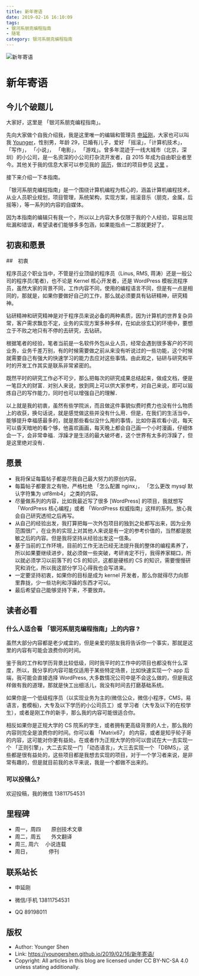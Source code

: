 ```yaml
---
title: 新年寄语
date: 2019-02-16 16:10:09
tags: 
- 银河系朋克编程指南
- 随笔
category: 银河系朋克编程指南
---
```


![新年寄语](/img/1.jpg "新年寄语")

# 新年寄语

## 今儿个破题儿

大家好，这里是 「银河系朋克编程指南」。

先向大家做个自我介绍我，我是这里唯一的编辑和管理员 [申延刚](https://github.com/youngershen)，大家也可以叫我 [Younger](https://github.com/youngershen)，性别男，年龄 29，已婚有儿子，爱好 「摇滚」，「计算机技术」， 「写作」， 「小说」， 「电影」， 「游戏」。曾多年混迹于一线大城市（北京，深圳）的小公司，是一名资深的小公司打杂流开发者，自 2015 年成为自由职业者至今。其他关于我的信息大家可以参见我的 [简历](https://youngershen.github.io/about-me/)，做过的项目参见 [这里](https://www.proginn.com/wo/43855) 。

接下来介绍一下本指南。

「银河系朋克编程指南」是一个围绕计算机编程为核心的，涵盖计算机编程技术，从业人员职业规划，项目管理，系统架构，实现方案，摇滚音乐（朋克，金属，后摇等），等一系列的内容的自媒体。

因为本指南的编辑只有我一个，所以以上内容大多仅限于我的个人经验，容易出现纰漏和错误，希望读者们能够多多包涵，如果能指点一二那就更好了。

## 初衷和愿景

##　初衷

程序员这个职业当中，不管是行业顶级的程序员（Linus, RMS, 蒋涛）还是一般公司的程序员(笔者)，也不论是 Kernel 核心开发者，还是 WordPress 模板流程序员，虽然大家的背景不同，工作内容不同，使用的编程语言不同，但是有一点是相同的，那就是，如果你要做好自己的工作，那么就必须要具有钻研精神，研究精神。

钻研精神和研究精神是对于程序员来说必备的两种素质，因为计算机的世界复杂异常，客户需求飘忽不定，业务的实现方案多种多样，在如此徐玄幻的环境中，要想立于不败之地只有不停的去研究，去钻研。

根据笔者的经验，笔者当前是一名软件外包从业人员，经常会遇到很多客户的不同业务，业务千差万别，有的时候需要做之前从来没有听说过的一些功能，这个时候就需要自己有强大的快速学习的能力去应对这些事情。由此观之，钻研与研究和平时的开发工作其实是联系非常紧密的。

既然平时的研究工作必不可少，那么把每次的研究成果总结起来，做成文档，便是一笔巨大的财富．对别人来说，放到网上可以供大家参考，对自己来说，即可以锻炼自己的写作能力，同时也可以增强自己的理解．

以上就是我的初衷，虽然有些学院派，而且做这件事貌似费时费力也没有什么物质上的收获，换句话说，就是感觉做这些并没有什么用．但是，在我们的生活当中，能够提升幸福感最多的，就是那些看似没什么用的事情，比如你喜欢看小说，每天可以昏天暗地的看个够，他喜欢画画，每天晚上都会自己画一个小时漫画，仔细体会一下，会非常幸福．浮躁才是生活的最大破坏者，这个世界有太多的浮躁了，但是这里绝对没有．

## 愿景

* 我将保证每篇帖子都是尽我自己最大努力的原创内容。
* 每篇帖子都要言之有物，严格杜绝 「怎么配置 nginx」， 「怎么更改 mysql 默认字符集为 utf8mb4」 之类的内容。
* 尽量做系列的内容，比如我最近写了很多 [WordPress] 的项目，我就想写 「WordPress 核心编程」或者 「WordPress 权威指南」这样的系列。放心我会自己研究透彻之后再写。
* 从自己的经验出发，我打算把每一次外包项目的独到之处都写出来，因为业务范围很广，在业务的实现上对其他人来说是有一定的参考价值的，当然都是脱敏之后的内容。但是我将坚持从经验出发这一信条。
* 基于当前的工作环境，目前的工作无法已经无法提升我的整体的编程素养了，所以如果要继续进步，就必须做一些突破，考研肯定不行，我得养家糊口，所以就必须学习以前落下的 CS 的知识，这都是硬核的 CS 的知识，需要慢慢研究和消化，所以我这部分学习心得我也会写进来。
* 一定要坚持初衷，如果你的目标是成为 kernel 开发者，那么你就得尽力向那里靠拢，少一些功利和浮躁的东西才可以。
* 最后希望自己能够坚持下来，不要放弃。

## 读者必看

### 什么人适合看 「银河系朋克编程指南」上的内容 ?

虽然大部分内容都是老少咸宜的，但是亲爱的朋友我将告诉你一个事实，那就是这里的内容有可能会浪费你的时间。

鉴于我的工作和学历背景比较低级，同时我平时的工作中的项目也都没有什么深度，所以，我分享的内容可能仅适用于某些特定场景，比如快速实现一个 app 后端，我可能会直接选择 WordPress, 大多数情况公司中是不会这么做的，但是我这样做有我的道理，那就是快工出细活儿，我没有时间去打磨基础系统。

如果你是一个低级程序员（以实现业务为主的(微信公众，微信小程序，CMS，易语言，套模板)，大专及以下学历的小公司员工）或 学习者（大专及以下的在校学生），或者是刚工作的新手，那么我的内容可能很适合你。

相反如果你是正规大学的 CS 院系的学生，或者拥有更高级背景的人士，那么我的内容则完全是浪费你的时间。你可以看 「Matrix67」 的内容，或者是知乎轮子哥的内容，这可能对你更有益处。在或者作为正规大学的你可以尝试在大一去实现一个 「正则引擎」，大二去实现一门 「动态语言」，大三去实现一个 「DBMS」，这些都是很有益处的，这些项目都是我想去实现的项目，对于一个学习者来说，是非常有趣的，但是就目前我的水平来说，我是一个都做不出来的。

### 可以投稿么?

欢迎投稿，我的微信 13811754531


## 里程碑

* 周一，周四　　原创技术文章
* 周二，周五　　外文翻译
* 周三, 周六   　小说连载
* 周日，　　　　停刊

## 联系站长

* 申延刚

* 微信/手机 13811754531

* QQ 89198011

## 版权

* Author: Younger Shen
* Link: https://youngershen.github.io/2019/02/16/新年寄语/
* Copyright: All articles in this blog are licensed under CC BY-NC-SA 4.0 unless stating additionally.